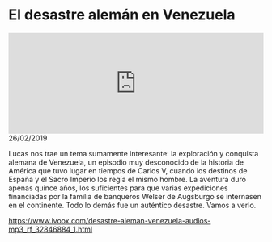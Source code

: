 # El desastre alemán en Venezuela
<iframe id='audio_88903085' frameborder='0' allowfullscreen='' scrolling='no' height='200' style='width:100%;' src='https://www.ivoox.com/player_ej_32846884_6_1.html' loading='lazy'></iframe>26/02/2019

Lucas nos trae un tema sumamente interesante: la exploración y conquista alemana de Venezuela, un episodio muy desconocido de la historia de América que tuvo lugar en tiempos de Carlos V, cuando los destinos de España y el Sacro Imperio los regía el mismo hombre. La aventura duró apenas quince años, los suficientes para que varias expediciones financiadas por la familia de banqueros Welser de Augsburgo se internasen en el continente. Todo lo demás fue un auténtico desastre. Vamos a verlo.

https://www.ivoox.com/desastre-aleman-venezuela-audios-mp3_rf_32846884_1.html

